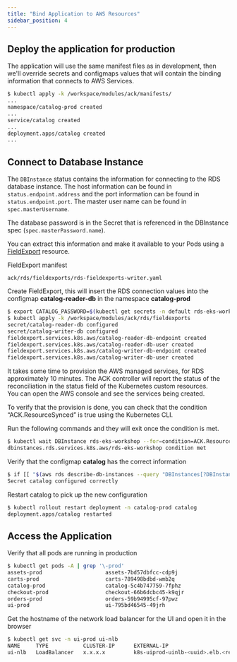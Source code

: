 ```yaml
---
title: "Bind Application to AWS Resources"
sidebar_position: 4
---
```


## Deploy the application for production

The application will use the same manifest files as in development, then we'll override secrets and configmaps values that will contain the binding information that connects to AWS Services.

```bash
$ kubectl apply -k /workspace/modules/ack/manifests/
...
namespace/catalog-prod created
...
service/catalog created
...
deployment.apps/catalog created
...
```


## Connect to Database Instance
The `DBInstance` status contains the information for connecting to the RDS database instance. The host information can be found in `status.endpoint.address` and the port information can be found in `status.endpoint.port`. The master user name can be found in `spec.masterUsername`.

The database password is in the Secret that is referenced in the DBInstance spec (`spec.masterPassword.name`).

You can extract this information and make it available to your Pods using a [FieldExport](https://aws-controllers-k8s.github.io/community/docs/user-docs/field-export) resource.


FieldExport manifest
```file
ack/rds/fieldexports/rds-fieldexports-writer.yaml
```

Create FieldExport, this will insert the RDS connection values into the configmap **catalog-reader-db** in the namespace **catalog-prod**
```bash
$ export CATALOG_PASSWORD=$(kubectl get secrets -n default rds-eks-workshop -o go-template='{{.data.password|base64decode}}')
$ kubectl apply -k /workspace/modules/ack/rds/fieldexports
secret/catalog-reader-db configured
secret/catalog-writer-db configured
fieldexport.services.k8s.aws/catalog-reader-db-endpoint created
fieldexport.services.k8s.aws/catalog-reader-db-user created
fieldexport.services.k8s.aws/catalog-writer-db-endpoint created
fieldexport.services.k8s.aws/catalog-writer-db-user created
```

It takes some time to provision the AWS managed services, for RDS approximately 10 minutes. The ACK controller will report the status of the reconciliation in the status field of the Kubernetes custom resources.  
You can open the AWS console and see the services being created.

To verify that the provision is done, you can check that the condition “ACK.ResourceSynced” is true using the Kubernetes CLI.

Run the following commands and they will exit once the condition is met.
```bash timeout=1080
$ kubectl wait DBInstance rds-eks-workshop --for=condition=ACK.ResourceSynced --timeout=15m
dbinstances.rds.services.k8s.aws/rds-eks-workshop condition met
```

Verify that the configmap **catalog** has the correct information
```bash
$ if [[ "$(aws rds describe-db-instances --query "DBInstances[?DBInstanceIdentifier == 'rds-eks-workshop'].Endpoint.Address" --output text)" ==  "$(kubectl get secret catalog-reader-db -o go-template='{{.data.endpoint|base64decode}}' -n catalog-prod)" ]]; then echo "Secret catalog configured correctly"; else echo "Error Catalo misconfigured"; false; fi
Secret catalog configured correctly
```

Restart catalog to pick up the new configuration
```bash
$ kubectl rollout restart deployment -n catalog-prod catalog
deployment.apps/catalog restarted
```

<!-- TODO: Uncomment once MQ issue in ACK is resolved https://github.com/aws-controllers-k8s/community/issues/1517
## Connect to Amazon MQ Instance
The `Broker` status contains the information for connecting to the MQ instance. The endpoint information can be found in `status.brokerInstances[0].endpoints[0]` and the password can be found in `.spec.users[0].username`.

You can extract this information and make it available to your Pods using a [FieldExport](https://aws-controllers-k8s.github.io/community/docs/user-docs/field-export) resource.

FieldExport manifest
```file
ack/mq/fieldexports/mq-fieldexports-orders.yaml
```

Create FieldExport, this will insert the RDS connection values into the secret **orders** in the namespace **orders-prod**
```bash
$ export ORDERS_PASSWORD=$(kubectl get secrets -n default mq-eks-workshop -o go-template='{{.data.password|base64decode}}')
$ kubectl apply -k /workspace/modules/ack/mq/fieldexports
configmap/orders configured
fieldexport.services.k8s.aws/orders-host created
fieldexport.services.k8s.aws/orders-user created
```

It takes some time to provision the AWS managed services, for MQ approximately 12 minutes. The ACK controller will report the status of the reconciliation in the status field of the Kubernetes custom resources.  
You can open the AWS console and see the services being created.

To verify that the provision is done, you can check that the condition “ACK.ResourceSynced” is true using the Kubernetes CLI.

Run the following commands and they will exit once the condition is met.
```bash timeout=1080
$ kubectl wait brokers.mq.services.k8s.aws mq-eks-workshop --for=condition=ACK.ResourceSynced --timeout=18m
brokers.mq.services.k8s.aws/mq-eks-workshop condition met
```

Verify that the secret **orders** has the correct information
```bash
$ if [[ $(aws mq describe-broker --broker-id "$(aws mq list-brokers --query "BrokerSummaries[?BrokerName == 'mq-eks-workshop'].BrokerId" --output text)" --query 'BrokerInstances[0].Endpoints[0]') == \"$(kubectl get cm orders -o go-template='{{.data.SPRING_RABBITMQ_ADDRESSES}}'\" -n orders-prod) ]]; then echo "ConfigMap orders configured correctly"; else echo "Error Order misconfigured"; false; fi
ConfigMap orders configured correctly
```

Restart orders to pickup the new configuration
```bash
$ kubectl rollout restart deployment -n orders-prod orders
deployment.apps/orders restarted
```
-->

## Access the Application

Verify that all pods are running in production

```bash
$ kubectl get pods -A | grep '\-prod'
assets-prod                    assets-7bd57dbfcc-cdp9j                         1/1     Running   0              1m
carts-prod                     carts-789498bdbd-wmb2q                          1/1     Running   0              1m
catalog-prod                   catalog-5c4b747759-7fphz                        1/1     Running   0              1m
checkout-prod                  checkout-66b6dcbc45-k9qjr                       1/1     Running   0              1m
orders-prod                    orders-59b94995cf-97pwz                         1/1     Running   0              1m
ui-prod                        ui-795bd46545-49jrh                             1/1     Running   0              1m
```

Get the hostname of the network load balancer for the UI and open it in the browser

```bash
$ kubectl get svc -n ui-prod ui-nlb
NAME     TYPE           CLUSTER-IP      EXTERNAL-IP                                           PORT(S)        AGE
ui-nlb   LoadBalancer   x.x.x.x         k8s-uiprod-uinlb-<uuid>.elb.<region>.amazonaws.com    80:32028/TCP   111m
```
